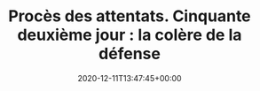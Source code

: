 ---
title: "Procès des attentats. Cinquante deuxième jour : la colère de la défense"
date: 2020-12-11T13:47:45+00:00
concerned:
  - margot-pugliese
press:
  title: Charlie Hebdo
  url: https://charliehebdo.fr/2020/12/proces-attentats/cinquante-deuxieme-jour-la-colere-de-la-defense/
---